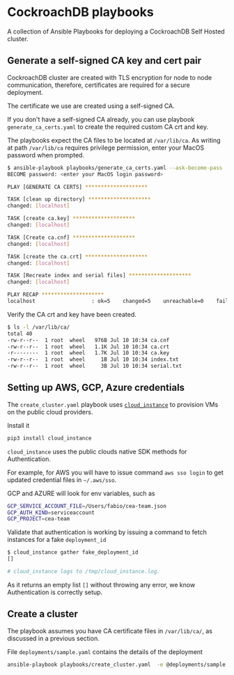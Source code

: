 # CockroachDB playbooks

A collection of Ansible Playbooks for deploying a CockroachDB Self Hosted cluster.

## Generate a self-signed CA key and cert pair

CockroachDB cluster are created with TLS encryption for node to node communication,
therefore, certificates are required for a secure deployment.

The certificate we use are created using a self-signed CA.

If you don't have a self-signed CA already, you can use playbook `generate_ca_certs.yaml`
to create the required custom CA crt and key.

The playbooks expect the CA files to be located at `/var/lib/ca`.
As writing at path `/var/lib/ca` requires privilege permission, enter your MacOS password when prompted.

```bash
$ ansible-playbook playbooks/generate_ca_certs.yaml --ask-become-pass
BECOME password: <enter your MacOS login password>

PLAY [GENERATE CA CERTS] ********************

TASK [clean up directory] ********************
changed: [localhost]

TASK [create ca.key] ********************
changed: [localhost]

TASK [Create ca.cnf] ********************
changed: [localhost]

TASK [create the ca.crt] ********************
changed: [localhost]

TASK [Recreate index and serial files] ********************
changed: [localhost]

PLAY RECAP ********************
localhost                  : ok=5    changed=5    unreachable=0    failed=0    skipped=0    rescued=0    ignored=0   
```

Verify the CA crt and key have been created.

```bash
$ ls -l /var/lib/ca/
total 40
-rw-r--r--  1 root  wheel   976B Jul 10 10:34 ca.cnf
-rw-r--r--  1 root  wheel   1.1K Jul 10 10:34 ca.crt
-r--------  1 root  wheel   1.7K Jul 10 10:34 ca.key
-rw-r--r--  1 root  wheel     1B Jul 10 10:34 index.txt
-rw-r--r--  1 root  wheel     3B Jul 10 10:34 serial.txt
```

## Setting up AWS, GCP, Azure credentials

The `create_cluster.yaml` playbook uses [`cloud_instance`](https://github.com/fabiog1901/cloud_instance) to provision VMs on the public cloud providers.

Install it

```bash
pip3 install cloud_instance
```

`cloud_instance` uses the public clouds native SDK methods for Authentication.

For example, for AWS you will have to issue command `aws sso login` to get updated credential files in `~/.aws/sso`.

GCP and AZURE will look for env variables, such as

```bash
GCP_SERVICE_ACCOUNT_FILE=/Users/fabio/cea-team.json
GCP_AUTH_KIND=serviceaccount
GCP_PROJECT=cea-team
```

Validate that authentication is working by issuing a command to fetch instances for a fake `deployment_id`

```bash
$ cloud_instance gather fake_deployment_id
[]

# cloud_instance logs to /tmp/cloud_instance.log.
```

As it returns an empty list `[]` without throwing any error, we know Authentication is correctly setup.

## Create a cluster

The playbook assumes you have CA certificate files in `/var/lib/ca/`, as discussed in a previous section.

File `deployments/sample.yaml` contains the details of the deployment

```bash
ansible-playbook playbooks/create_cluster.yaml  -e @deployments/sample.yaml
```
